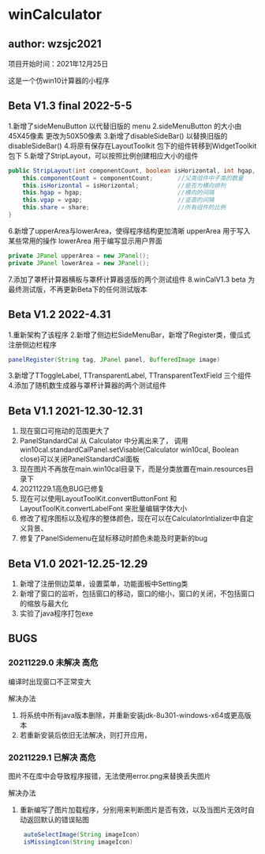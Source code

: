 # winCalculator

## author: wzsjc2021 

项目开始时间：2021年12月25日

这是一个仿win10计算器的小程序

## Beta V1.3  final  2022-5-5

1.新增了sideMenuButton 以代替旧版的 menu
2.sideMenuButton 的大小由45X45像素 更改为50X50像素
3.新增了disableSideBar() 以替换旧版的 disableSideBar()
4.将原有保存在LayoutToolkit 包下的组件转移到WidgetToolkit 包下
5.新增了StripLayout，可以按照比例创建相应大小的组件

```java
public StripLayout(int componentCount, boolean isHorizontal, int hgap, int vgap, float[] share) {
    this.componentCount = componentCount;		//父类组件中子类的数量
    this.isHorizontal = isHorizontal;			//是否为横向排列
    this.hgap = hgap;							//横向的间隔
    this.vgap = vgap;							//竖直的间隔
    this.share = share;							//所有组件的比例
}
```

6.新增了upperArea与lowerArea，使得程序结构更加清晰
upperArea 用于写入某些常用的操作
lowerArea 用于编写显示用户界面

```java
private JPanel upperArea = new JPanel();
private JPanel lowerArea = new JPanel();
```

7.添加了罩杯计算器横板与罩杯计算器竖版的两个测试组件
8.winCalV1.3 beta 为最终测试版，不再更新Beta下的任何测试版本



## Beta V1.2 2022-4.31

1.重新架构了该程序
2.新增了侧边栏SideMenuBar，新增了Register类，傻瓜式注册侧边栏程序

```java
panelRegister(String tag, JPanel panel, BufferedImage image)
```

3.新增了TToggleLabel, TTransparentLabel, TTransparentTextField 三个组件
4.添加了随机数生成器与罩杯计算器的两个测试组件

## Beta V1.1 2021-12.30-12.31

1. 现在窗口可拖动的范围更大了
2. PanelStandardCal 从 Calculator 中分离出来了， 调用win10cal.standardCalPanel.setVisable(Calculator win10cal, Boolean close)可以关闭PanelStandardCal面板
3. 现在图片不再放在main.win10cal目录下，而是分类放置在main.resources目录下
4. 20211229.1高危BUG已修复
5. 现在可以使用LayoutToolKit.convertButtonFont 和 LayoutToolKit.convertLabelFont 来批量编辑字体大小
6. 修改了程序图标以及程序的整体颜色，现在可以在CalculatorIntializer中自定义背景、
7. 修复了PanelSidemenu在鼠标移动时颜色未能及时更新的bug

## Beta V1.0 2021-12.25-12.29

1. 新增了注册侧边菜单，设置菜单，功能面板中Setting类
2. 新增了窗口的监听，包括窗口的移动，窗口的缩小，窗口的关闭，不包括窗口的缩放与最大化
3. 实验了java程序打包exe

## BUGS

### 20211229.0  未解决 高危

编译时出现窗口不正常变大

解决办法

1. 将系统中所有java版本删除，并重新安装jdk-8u301-windows-x64或更高版本
2. 若重新安装后依旧无法解决，则打开应用，

### 20211229.1  已解决 高危

图片不在库中会导致程序报错，无法使用error.png来替换丢失图片

解决办法

1. 重新编写了图片加载程序，分别用来判断图片是否有效，以及当图片无效时自动返回默认的错误贴图

   ```java
    autoSelectImage(String imageIcon)
    isMissingIcon(String imageIcon)
   ```





